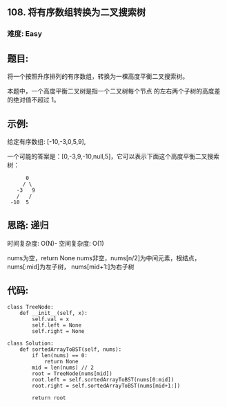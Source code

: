 ## 108. 将有序数组转换为二叉搜索树
### 难度: Easy

## 题目:
将一个按照升序排列的有序数组，转换为一棵高度平衡二叉搜索树。

本题中，一个高度平衡二叉树是指一个二叉树每个节点 的左右两个子树的高度差的绝对值不超过 1。

## 示例:

给定有序数组: [-10,-3,0,5,9],

一个可能的答案是：[0,-3,9,-10,null,5]，它可以表示下面这个高度平衡二叉搜索树：

```
      0
     / \
   -3   9
   /   /
 -10  5
```



 ## 思路: 递归
时间复杂度: O(N)- 空间复杂度: O(1)

nums为空，return None
nums非空，nums[n/2]为中间元素，根结点，nums[:mid]为左子树， nums[mid+1:]为右子树

## 代码:

```
class TreeNode:
    def __init__(self, x):
        self.val = x
        self.left = None
        self.right = None
        
class Solution:
    def sortedArrayToBST(self, nums):
        if len(nums) == 0:
            return None
        mid = len(nums) // 2
        root = TreeNode(nums[mid])
        root.left = self.sortedArrayToBST(nums[0:mid])
        root.right = self.sortedArrayToBST(nums[mid+1:])

        return root
```
